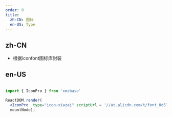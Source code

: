 ```yaml
---
order: 0
title:
  zh-CN: 图标
  en-US: Type
---
```


## zh-CN

- 根据iconfont图标库封装


## en-US

````jsx

import { IconPro } from 'xmzbase'

ReactDOM.render(
  <IconPro  type="icon-xiazai" scriptUrl = '//at.alicdn.com/t/font_8d5l8fzk5b87iudi.js'/>,
  mountNode);
````


